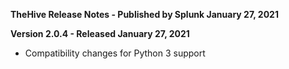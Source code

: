 **TheHive Release Notes - Published by Splunk January 27, 2021**


**Version 2.0.4 - Released January 27, 2021**

* Compatibility changes for Python 3 support
